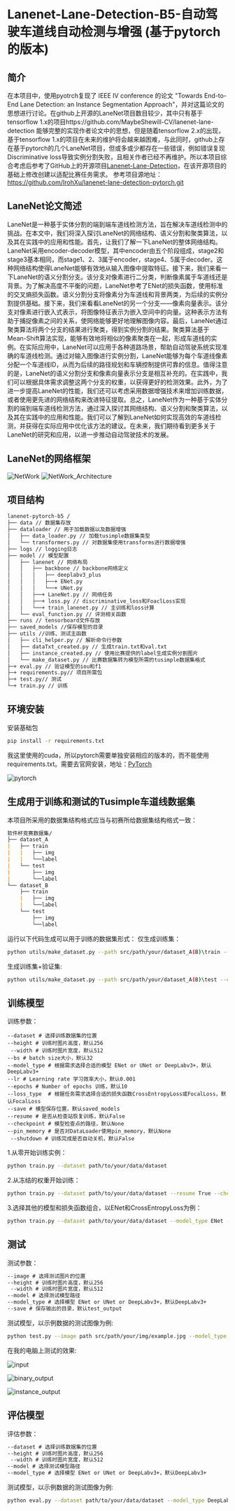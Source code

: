 # Lanenet-Lane-Detection-B5-自动驾驶车道线自动检测与增强 (基于pytorch的版本)

## 简介     
在本项目中，使用pyotrch复现了 IEEE IV conference 的论文 "Towards End-to-End Lane Detection: an Instance Segmentation Approach"，并对这篇论文的思想进行讨论。在github上开源的LaneNet项目数目较少，其中只有基于tensorflow 1.x的项目https://github.com/MaybeShewill-CV/lanenet-lane-detection 能够完整的实现作者论文中的思想，但是随着tensorflow 2.x的出现，基于tensorflow 1.x的项目在未来的维护将会越来越困难，与此同时，github上存在基于pytorch的几个LaneNet项目，但或多或少都存在一些错误，例如错误复现Discriminative loss导致实例分割失败，且相关作者已经不再维护。所以本项目综合考虑后参考了GitHub上的开源项目[Lanenet-Lane-Detection](https://github.com/IrohXu/lanenet-lane-detection-pytorch)，在该开源项目的基础上修改创建以适配比赛任务需求。
参考项目源地址：https://github.com/IrohXu/lanenet-lane-detection-pytorch.git

## LaneNet论文简述
LaneNet是一种基于实体分割的端到端车道线检测方法，旨在解决车道线检测中的挑战。在本文中，我们将深入探讨LaneNet的网络结构、语义分割和聚类算法，以及其在实践中的应用和性能。首先，让我们了解一下LaneNet的整体网络结构。LaneNet采用encoder-decoder模型，其中encoder由五个阶段组成，stage2和stage3基本相同，而stage1、2、3属于encoder，stage4、5属于decoder。这种网络结构使得LaneNet能够有效地从输入图像中提取特征。接下来，我们来看一下LaneNet的语义分割分支。该分支对像素进行二分类，判断像素属于车道线还是背景。为了解决高度不平衡的问题，LaneNet参考了ENet的损失函数，使用标准的交叉熵损失函数。语义分割分支将像素分为车道线和背景两类，为后续的实例分割提供基础。接下来，我们来看看LaneNet的另一个分支——像素向量表示。该分支对像素进行嵌入式表示，将图像特征表示为嵌入空间中的向量。这种表示方法有助于捕捉像素之间的关系，使网络能够更好地理解图像内容。最后，LaneNet通过聚类算法将两个分支的结果进行聚类，得到实例分割的结果。聚类算法基于Mean-Shift算法实现，能够有效地将相似的像素聚类在一起，形成车道线的实例。在实际应用中，LaneNet可以应用于各种道路场景，帮助自动驾驶系统实现准确的车道线检测。通过对输入图像进行实例分割，LaneNet能够为每个车道线像素分配一个车道线ID，从而为后续的路径规划和车辆控制提供可靠的信息。值得注意的是，LaneNet的语义分割分支和像素向量表示分支是相互补充的。在实践中，我们可以根据具体需求调整这两个分支的权重，以获得更好的检测效果。此外，为了进一步提高LaneNet的性能，我们还可以考虑采用数据增强技术来增加训练数据，或者使用更先进的网络结构来改进特征提取。总之，LaneNet作为一种基于实体分割的端到端车道线检测方法，通过深入探讨其网络结构、语义分割和聚类算法，以及其在实践中的应用和性能。我们可以了解到LaneNet如何实现高效的车道线检测，并获得在实际应用中优化该方法的建议。在未来，我们期待看到更多关于LaneNet的研究和应用，以进一步推动自动驾驶技术的发展。


## LaneNet的网络框架    
![NetWork](/data/source_image/network.png)
![NetWork_Architecture](./data/source_image/network_architecture.png)

## 项目结构
```markdown
lanenet-pytorch-b5 /
├── data // 数据集存放
├── dataloader // 用于加载数据以及数据增强
│   ├── data_loader.py // 加载tusimple数据集类型
│   └── transformers.py // 对数据集使用transforms进行数据增强
├── logs // logging日志
├── model // 模型配置
│   ├── lanenet // 网络布局
│   │   ├── backbone // backbone网络定义
│   │   │   ├── deeplabv3_plus
│   │   │   ├──+ ENet.py
│   │   │   └──+ UNet.py
│   │   ├──+ LaneNet.py // 网络任务
│   │   ├──+ loss.py // discriminative_loss和FoaclLoss实现
│   │   └──+ train_lanenet.py // 主训练和loss计算
│   └── eval_function.py // 评测相关函数
├── runs // tensorboard文件存放
├── saved_models //保存模型的目录
├── utils //训练、测试主函数
│   ├── cli_helper.py // 解析命令行参数
│   ├── dataTxt_created.py // 生成train.txt和val.txt
│   ├── instance_created.py // 使用比赛提供的label生成实例分割图片
│   └── make_dataset.py // 比赛数据集转为模型所需的tusimple数据集格式   
├─+ eval.py // 验证模型的iou和f1
├─+ requirements.py// 项目所需包
├─+ test.py// 测试
└─+ train.py // 训练
```
## 环境安装
安装基础包
```sh
pip install -r requirements.txt
```
我这里使用的cuda，所以pytorch需要单独安装相应的版本的，而不能使用requirements.txt。需要去官网安装，地址：[PyTorch](https://pytorch.org/)

![pytorch](./data/source_image/pytorch.png)


## 生成用于训练和测试的Tusimple车道线数据集      
本项目所采用的数据集结构格式应当与初赛所给数据集结构格式一致： 
```markdown
软件杯竞赛数据集/
├── dataset_A
|   ├── train
|   |   ├── img
|   |   └──label
|   └── test
|       ├── img
|       └──label
└── dataset_B
    ├── train
    |   ├── img
    |   └──label
    └── test
        ├── img
        └──label
```
运行以下代码生成可以用于训练的数据集形式： 
仅生成训练集：   
```sh
python utils/make_dataset.py --path src/path/your/dataset_A(B)\train --class train
```
生成训练集+验证集:    
```sh
python utils/make_dataset.py --path src/path/your/dataset_A(B)\test --class val
```
## 训练模型    
训练参数：
```markdownv
--dataset # 选择训练数据集的位置
--height # 训练时图片高度，默认256
 --width # 训练时图片宽度，默认512
--bs # batch size大小，默认32
--model_type # 根据需求选择合适的模型 ENet or UNet or DeepLabv3+，默认DeepLabv3+
--lr # Learning rate 学习效率大小，默认0.001
--epochs # Number of epochs 训练，默认10
--loss_type  # 根据任务需求选择合适的损失函数CrossEntropyLoss或FocalLoss，默认FocalLoss
--save # 模型保存位置，默认saved_models
--resume # 是否从检查站恢复训练，默认False
--checkpoint # 模型检查点的路径，默认None
--pin_memory # 是否对DataLoader使用pin_memory，默认None
 --shutdown # 训练完成是否自动关机，默认False
```
1.从零开始训练实例：
```sh
python train.py --dataset path/to/your/data/dataset
```
2.从冻结的权重开始训练：
```sh
python train.py --dataset path/to/your/data/dataset --resume True --checkpoint saved_models/best_model.pth
```
3.选择其他的模型和损失函数组合，以ENet和CrossEntropyLoss为例：
```sh
python train.py --dataset path/to/your/data/dataset --model_type ENet --loss_type CrossEntropyLoss
```
## 测试    
测试参数：
```markdown
--image # 选择测试图片的位置
--height # 训练时图片高度，默认256
 --width # 训练时图片宽度，默认512
--model # 选择测试模型路径
--model_type # 选择模型 ENet or UNet or DeepLabv3+，默认DeepLabv3+
--save # 保存输出的目录，默认test_output
```
测试模型，以示例数据的测试图像为例:    
```sh
python test.py --image path src/path/your/img/example.jpg --model_type ENet --model saved_models/best_model.pth
```
在我的电脑上测试的效果: 

![input](data/source_image/input.jpg)

![binary_output](data/source_image/binary_output.jpg)

![instance_output](data/source_image/instance_output.jpg)
## 评估模型    
评估参数：
```markdown
--dataset # 选择训练数据集的位置
--height # 训练时图片高度，默认256
 --width # 训练时图片宽度，默认512
--model # 选择测试模型路径
--model_type # 选择模型 ENet or UNet or DeepLabv3+，默认DeepLabv3+
```
测试模型，以示例数据的测试图像为例:    
```sh
python eval.py --dataset path/to/your/data/dataset --model_type DeepLabv3+ --model saved_models/best_DeepLabv3Pro_A_model.pth
```
